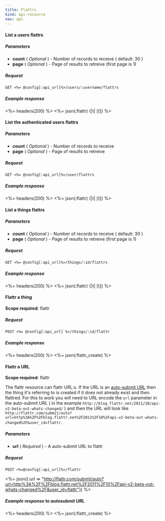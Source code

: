 ```yaml
---
title: Flattrs
kind: api-resource
nav: api
---
```


#### List a users flattrs

##### Parameters

- **count** ( _Optional_ ) - Number of records to receive ( default: 30 )
- **page** ( _Optional_ ) - Page of results to retreive (first page is 1)

##### Request
```
GET <%= @config[:api_url]%>/users/:username/flattrs
```

##### Example response
<%= headers(200) %>
<%= json(:flattr) {|t| [t]} %>

####  List the authenticated users flattrs

##### Parameters

- **count** ( _Optional_ ) - Number of records to receive
- **page** ( _Optional_ ) - Page of results to retreive

##### Request
```
GET <%= @config[:api_url]%>/user/flattrs
```

##### Example response
<%= headers(200) %>
<%= json(:flattr) {|t| [t]} %>

#### List a things flattrs

##### Parameters

- **count** ( _Optional_ ) - Number of records to receive ( default: 30 )
- **page** ( _Optional_ ) - Page of results to retreive (first page is 1)

##### Request
```
GET <%= @config[:api_url]%>/things/:id/flattrs
```

##### Example response
<%= headers(200) %>
<%= json(:flattr) {|t| [t]} %>

#### Flattr a thing

**Scope required**: flattr

##### Request
```
POST <%= @config[:api_url] %>/things/:id/flattr
```

##### Example response
<%= headers(200) %>
<%= json(:flattr_create) %>

#### Flattr a URL

**Scope required**: flattr

The flattr resource can flattr URL:s. If the URL is an [auto-submit URL](/auto-submit) then the thing it's referring to is created if it does not already exist and then flattred. For this to work you will need to URL encode the `url` parameter in the auto-submit URL ( in the example `http://blog.flattr.net/2011/10/api-v2-beta-out-whats-changed/` ) and then the URL will look like `http://flattr.com/submit/auto?url=http%3A%2F%2Fblog.flattr.net%2F2011%2F10%2Fapi-v2-beta-out-whats-changed%2F&user_id=flattr`.

##### Parameters

- **url** ( _Required_ ) - A auto-submit URL to flattr

##### Request
```
POST <%=@config[:api_url]%>/flattr
```
<%= json({:url => "http://flattr.com/submit/auto?url=http%3A%2F%2Fblog.flattr.net%2F2011%2F10%2Fapi-v2-beta-out-whats-changed%2F&user_id=flattr"}) %>

##### Example response to autosubmit URL

<%= headers(200) %>
<%= json(:flattr_create) %>
